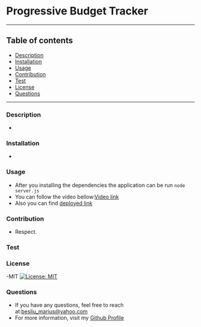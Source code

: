 # Progressive Budget Tracker
___
## Table of contents
* [Description](#Description)
* [Installation](#Installation)
* [Usage](#Usage)
* [Contribution](#Contribution)
* [Test](#Test)
* [License](#License)
* [Questions](#Questions)
___

### Description
- 

### Installation
- 

### Usage
- After you installing the dependencies the application can be run `node server.js`
- You can follow the video bellow:[Video link](https://drive.google.com/file/d/1EOEvXsBvLb2P55NS7lhKTm4Q0IQ5z7T3/view)
- Also you can find [deployed link](https://shrouded-chamber-71840.herokuapp.com/)

### Contribution
- Respect.

### Test

### License
-MIT
[![License: MIT](https://img.shields.io/badge/License-MIT-yellow.svg)](https://opensource.org/licenses/MIT)

### Questions
- If you have any questions, feel free to reach at:[besliu_marius@yahoo.com](mailto:besliu_marius@yahoo.com) 
- For more information, visit my [Github Profile](https://github.com/Paul-Marius)